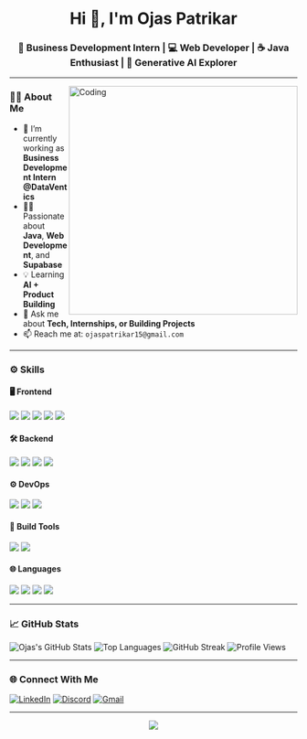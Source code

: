 <!-- GitHub Profile README -->

<h1 align="center">Hi 👋, I'm Ojas Patrikar</h1>
<h3 align="center">🚀 Business Development Intern | 💻 Web Developer | ☕ Java Enthusiast | 🧠 Generative AI Explorer</h3>

---

<img align="right" alt="Coding" width="400" src="https://cdn.dribbble.com/users/1162077/screenshots/3848914/programmer.gif" />

### 🧑‍💻 About Me

- 🔭 I’m currently working as **Business Development Intern @DataVentics**
- 👨‍💻 Passionate about **Java**, **Web Development**, and **Supabase**
- 💡 Learning **AI + Product Building**
- 💬 Ask me about **Tech, Internships, or Building Projects**
- 📫 Reach me at: `ojaspatrikar15@gmail.com`

---

### ⚙️ Skills

#### 🖥️ Frontend
<p>
  <img src="https://img.shields.io/badge/HTML5-E34F26?style=flat&logo=html5&logoColor=white"/>
  <img src="https://img.shields.io/badge/CSS3-1572B6?style=flat&logo=css3&logoColor=white"/>
  <img src="https://img.shields.io/badge/JavaScript-F7DF1E?style=flat&logo=javascript&logoColor=black"/>
  <img src="https://img.shields.io/badge/React-20232A?style=flat&logo=react&logoColor=61DAFB"/>
  <img src="https://img.shields.io/badge/Tailwind_CSS-38B2AC?style=flat&logo=tailwind-css&logoColor=white"/>
</p>

#### 🛠️ Backend
<p>
  <img src="https://img.shields.io/badge/Java-ED8B00?style=flat&logo=java&logoColor=white"/>
  <img src="https://img.shields.io/badge/Node.js-339933?style=flat&logo=node.js&logoColor=white"/>
  <img src="https://img.shields.io/badge/Express.js-000000?style=flat&logo=express&logoColor=white"/>
  <img src="https://img.shields.io/badge/Supabase-3ECF8E?style=flat&logo=supabase&logoColor=white"/>
</p>

#### ⚙️ DevOps
<p>
  <img src="https://img.shields.io/badge/Git-F05032?style=flat&logo=git&logoColor=white"/>
  <img src="https://img.shields.io/badge/GitHub-181717?style=flat&logo=github&logoColor=white"/>
  <img src="https://img.shields.io/badge/VS%20Code-007ACC?style=flat&logo=visual-studio-code&logoColor=white"/>
</p>

#### 🔧 Build Tools
<p>
  <img src="https://img.shields.io/badge/Vite-646CFF?style=flat&logo=vite&logoColor=white"/>
  <img src="https://img.shields.io/badge/NPM-CB3837?style=flat&logo=npm&logoColor=white"/>
</p>

#### 🌐 Languages
<p>
  <img src="https://img.shields.io/badge/Java-007396?style=flat&logo=java&logoColor=white"/>
  <img src="https://img.shields.io/badge/JavaScript-F7DF1E?style=flat&logo=javascript&logoColor=black"/>
  <img src="https://img.shields.io/badge/C-00599C?style=flat&logo=c&logoColor=white"/>
  <img src="https://img.shields.io/badge/Python-3776AB?style=flat&logo=python&logoColor=white"/>
</p>

---

### 📈 GitHub Stats

![Ojas's GitHub Stats](https://github-readme-stats.vercel.app/api?username=ojaspatrikar15&show_icons=true&theme=radical&hide_border=true)
![Top Languages](https://github-readme-stats.vercel.app/api/top-langs/?username=ojaspatrikar15&layout=compact&theme=radical&hide_border=true)
![GitHub Streak](https://github-readme-streak-stats.herokuapp.com?user=ojaspatrikar15&theme=radical&hide_border=true)
![Profile Views](https://komarev.com/ghpvc/?username=ojaspatrikar15&style=flat-square&color=brightgreen)

---

### 🌐 Connect With Me

[![LinkedIn](https://img.shields.io/badge/LinkedIn-ojaspatrikar-blue?style=flat&logo=linkedin)](https://www.linkedin.com/in/ojas-patrikar-2aa05b258/)
[![Discord](https://img.shields.io/badge/Discord-ojas%235353-7289DA?style=flat&logo=discord)](https://discord.com/users/ojas#5353)
[![Gmail](https://img.shields.io/badge/Gmail-ojaspatrikar15@gmail.com-D14836?style=flat&logo=gmail&logoColor=white)](mailto:ojaspatrikar15@gmail.com)

---

<p align="center">
  <img src="https://readme-typing-svg.herokuapp.com?font=Fira+Code&size=22&pause=1000&center=true&vCenter=true&width=500&lines=Let's+Build+Something+Awesome!;Always+Learning+and+Building..." />
</p>
